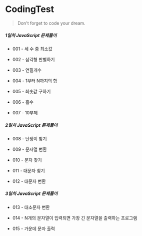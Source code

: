 # CodingTest

<!--Quote-->

> Don't forget to code your dream.

##### 1일차 JavaScript 문제풀이

- 001 - 세 수 중 최소값

- 002 - 삼각형 판별하기

- 003 - 연필개수

- 004 - 1부터 N까지의 합

- 005 - 최솟값 구하기

- 006 - 홀수

- 007 - 10부제

##### 2일차 JavaScript 문제풀이

- 008 - 난쟁이 찾기

- 009 - 문자열 변환

- 010 - 문자 찾기

- 011 - 대문자 찾기

- 012 - 대문자 변환

##### 3일차 JavaScript 문제풀이

- 013 - 대소문자 변환

- 014 - N개의 문자열이 입력되면 가장 긴 문자열을 출력하는 프로그램

- 015 - 가운데 문자 출력
